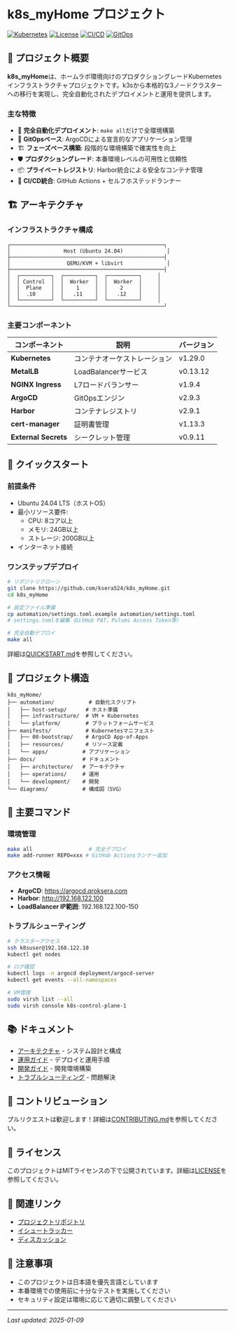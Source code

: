 # k8s_myHome プロジェクト

[![Kubernetes](https://img.shields.io/badge/kubernetes-v1.29.0-blue)](https://kubernetes.io/)
[![License](https://img.shields.io/badge/license-MIT-green)](LICENSE)
[![CI/CD](https://img.shields.io/badge/CI%2FCD-GitHub%20Actions-orange)](https://github.com/features/actions)
[![GitOps](https://img.shields.io/badge/GitOps-ArgoCD-brightgreen)](https://argoproj.github.io/cd/)

## 🎯 プロジェクト概要

**k8s_myHome**は、ホームラボ環境向けのプロダクショングレードKubernetesインフラストラクチャプロジェクトです。k3sから本格的な3ノードクラスターへの移行を実現し、完全自動化されたデプロイメントと運用を提供します。

### 主な特徴

- 🚀 **完全自動化デプロイメント**: `make all`だけで全環境構築
- 🔄 **GitOpsベース**: ArgoCDによる宣言的なアプリケーション管理
- 🏗️ **フェーズベース構築**: 段階的な環境構築で確実性を向上
- 🛡️ **プロダクショングレード**: 本番環境レベルの可用性と信頼性
- 📦 **プライベートレジストリ**: Harbor統合による安全なコンテナ管理
- 🤖 **CI/CD統合**: GitHub Actions + セルフホステッドランナー

## 🏗️ アーキテクチャ

### インフラストラクチャ構成
```
┌─────────────────────────────────────────────────┐
│                 Host (Ubuntu 24.04)              │
├─────────────────────────────────────────────────┤
│                  QEMU/KVM + libvirt              │
├─────────────────────────────────────────────────┤
│  ┌──────────┐  ┌──────────┐  ┌──────────┐     │
│  │ Control  │  │  Worker  │  │  Worker  │     │
│  │  Plane   │  │    1     │  │    2     │     │
│  │  .10     │  │   .11    │  │   .12    │     │
│  └──────────┘  └──────────┘  └──────────┘     │
└─────────────────────────────────────────────────┘
```

### 主要コンポーネント

| コンポーネント | 説明 | バージョン |
|------------|------|----------|
| **Kubernetes** | コンテナオーケストレーション | v1.29.0 |
| **MetalLB** | LoadBalancerサービス | v0.13.12 |
| **NGINX Ingress** | L7ロードバランサー | v1.9.4 |
| **ArgoCD** | GitOpsエンジン | v2.9.3 |
| **Harbor** | コンテナレジストリ | v2.9.1 |
| **cert-manager** | 証明書管理 | v1.13.3 |
| **External Secrets** | シークレット管理 | v0.9.11 |

## 🚀 クイックスタート

### 前提条件

- Ubuntu 24.04 LTS（ホストOS）
- 最小リソース要件:
  - CPU: 8コア以上
  - メモリ: 24GB以上
  - ストレージ: 200GB以上
- インターネット接続

### ワンステップデプロイ

```bash
# リポジトリクローン
git clone https://github.com/ksera524/k8s_myHome.git
cd k8s_myHome

# 設定ファイル準備
cp automation/settings.toml.example automation/settings.toml
# settings.tomlを編集（GitHub PAT、Pulumi Access Token等）

# 完全自動デプロイ
make all
```

詳細は[QUICKSTART.md](QUICKSTART.md)を参照してください。

## 📁 プロジェクト構造

```
k8s_myHome/
├── automation/           # 自動化スクリプト
│   ├── host-setup/      # ホスト準備
│   ├── infrastructure/  # VM + Kubernetes
│   └── platform/        # プラットフォームサービス
├── manifests/           # Kubernetesマニフェスト
│   ├── 00-bootstrap/    # ArgoCD App-of-Apps
│   ├── resources/       # リソース定義
│   └── apps/           # アプリケーション
├── docs/               # ドキュメント
│   ├── architecture/   # アーキテクチャ
│   ├── operations/     # 運用
│   └── development/    # 開発
└── diagrams/           # 構成図（SVG）
```

## 🔧 主要コマンド

### 環境管理
```bash
make all                  # 完全デプロイ
make add-runner REPO=xxx # GitHub Actionsランナー追加
```

### アクセス情報
- **ArgoCD**: https://argocd.qroksera.com
- **Harbor**: http://192.168.122.100
- **LoadBalancer IP範囲**: 192.168.122.100-150

### トラブルシューティング
```bash
# クラスターアクセス
ssh k8suser@192.168.122.10
kubectl get nodes

# ログ確認
kubectl logs -n argocd deployment/argocd-server
kubectl get events --all-namespaces

# VM管理
sudo virsh list --all
sudo virsh console k8s-control-plane-1
```

## 📚 ドキュメント

- [アーキテクチャ](architecture/README.md) - システム設計と構成
- [運用ガイド](operations/deployment-guide.md) - デプロイと運用手順
- [開発ガイド](development/setup.md) - 開発環境構築
- [トラブルシューティング](operations/troubleshooting.md) - 問題解決

## 🤝 コントリビューション

プルリクエストは歓迎します！詳細は[CONTRIBUTING.md](development/contributing.md)を参照してください。

## 📄 ライセンス

このプロジェクトはMITライセンスの下で公開されています。詳細は[LICENSE](LICENSE)を参照してください。

## 🔗 関連リンク

- [プロジェクトリポジトリ](https://github.com/ksera524/k8s_myHome)
- [イシュートラッカー](https://github.com/ksera524/k8s_myHome/issues)
- [ディスカッション](https://github.com/ksera524/k8s_myHome/discussions)

## 📝 注意事項

- このプロジェクトは日本語を優先言語としています
- 本番環境での使用前に十分なテストを実施してください
- セキュリティ設定は環境に応じて適切に調整してください

---
*Last updated: 2025-01-09*